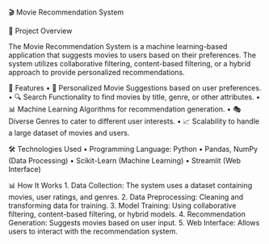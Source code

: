 🎬 Movie Recommendation System

📌 Project Overview

The Movie Recommendation System is a machine learning-based application that suggests movies to users based on their preferences. The system utilizes collaborative filtering, content-based filtering, or a hybrid approach to provide personalized recommendations.

🚀 Features
	•	📌 Personalized Movie Suggestions based on user preferences.
	•	🔍 Search Functionality to find movies by title, genre, or other attributes.
	•	📊 Machine Learning Algorithms for recommendation generation.
	•	🎭 Diverse Genres to cater to different user interests.
	•	📈 Scalability to handle a large dataset of movies and users.

🛠 Technologies Used
	•	Programming Language: Python
	•	Pandas, NumPy (Data Processing)
	•	Scikit-Learn (Machine Learning)
	•	Streamlit (Web Interface)

📊 How It Works
	1.	Data Collection: The system uses a dataset containing movies, user ratings, and genres.
	2.	Data Preprocessing: Cleaning and transforming data for training.
	3.	Model Training: Using collaborative filtering, content-based filtering, or hybrid models.
	4.	Recommendation Generation: Suggests movies based on user input.
	5.	Web Interface: Allows users to interact with the recommendation system.
